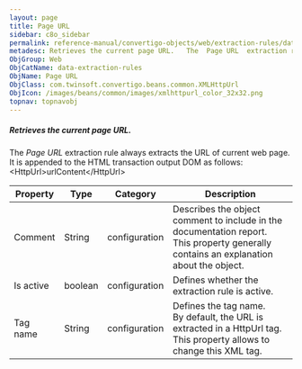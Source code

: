 ```yaml
---
layout: page
title: Page URL
sidebar: c8o_sidebar
permalink: reference-manual/convertigo-objects/web/extraction-rules/data-extraction-rules/page-url/
metadesc: Retrieves the current page URL.   The  Page URL  extraction rule always extracts the URL of current web page. It is appended to the HTML transaction o
ObjGroup: Web
ObjCatName: data-extraction-rules
ObjName: Page URL
ObjClass: com.twinsoft.convertigo.beans.common.XMLHttpUrl
ObjIcon: /images/beans/common/images/xmlhttpurl_color_32x32.png
topnav: topnavobj
---
```

##### Retrieves the current page URL. 

The <i>Page URL</i> extraction rule always extracts the URL of current web page. It is appended to the HTML transaction output DOM as follows:<br/><span class="computer">&lt;HttpUrl&gt;urlContent&lt;/HttpUrl&gt;</span>

Property | Type | Category | Description
--- | --- | --- | ---
Comment | String | configuration | Describes the object comment to include in the documentation report.<br/>This property generally contains an explanation about the object.
Is active | boolean | configuration | Defines whether the extraction rule is active.
Tag name | String | configuration | Defines the tag name.<br/>By default, the URL is extracted in a <span class="computer">HttpUrl</span> tag. This property allows to change this XML tag.
